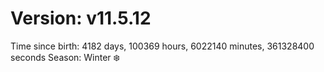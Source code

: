 # Version: v11.5.12
Time since birth: 4182 days, 100369 hours, 6022140 minutes, 361328400 seconds
Season: Winter ❄️
